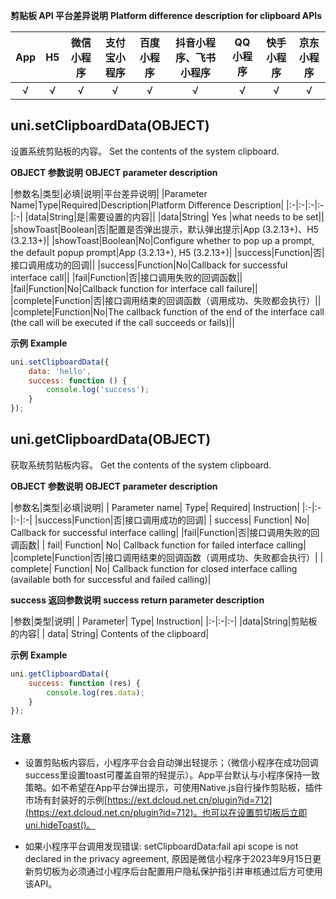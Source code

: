 **剪贴板 API 平台差异说明**
**Platform difference description for clipboard APIs**

|App|H5|微信小程序|支付宝小程序|百度小程序|抖音小程序、飞书小程序|QQ小程序|快手小程序|京东小程序|
|:-:|:-:|:-:|:-:|:-:|:-:|:-:|:-:|:-:|
|√|√|√|√|√|√|√|√|√|
## uni.setClipboardData(OBJECT)
设置系统剪贴板的内容。
Set the contents of the system clipboard.

<!-- UNIAPPAPIJSON.setClipboardData.compatibility -->

**OBJECT 参数说明**
**OBJECT parameter description**

|参数名|类型|必填|说明|平台差异说明|
|Parameter Name|Type|Required|Description|Platform Difference Description|
|:-|:-|:-|:-|:-|
|data|String|是|需要设置的内容||
|data|String| Yes |what needs to be set||
|showToast|Boolean|否|配置是否弹出提示，默认弹出提示|App (3.2.13+)、H5 (3.2.13+)|
|showToast|Boolean|No|Configure whether to pop up a prompt, the default popup prompt|App (3.2.13+), H5 (3.2.13+)|
|success|Function|否|接口调用成功的回调||
|success|Function|No|Callback for successful interface call||
|fail|Function|否|接口调用失败的回调函数||
|fail|Function|No|Callback function for interface call failure||
|complete|Function|否|接口调用结束的回调函数（调用成功、失败都会执行）||
|complete|Function|No|The callback function of the end of the interface call (the call will be executed if the call succeeds or fails)||

<!-- UNIAPPAPIJSON.setClipboardData.param -->

**示例**
**Example**

```javascript
uni.setClipboardData({
	data: 'hello',
	success: function () {
		console.log('success');
	}
});
```

<!-- UNIAPPAPIJSON.setClipboardData.tutorial -->

## uni.getClipboardData(OBJECT)
获取系统剪贴板内容。
Get the contents of the system clipboard.

<!-- UNIAPPAPIJSON.getClipboardData.compatibility -->

**OBJECT 参数说明**
**OBJECT parameter description**

|参数名|类型|必填|说明|
| Parameter name| Type| Required| Instruction|
|:-|:-|:-|:-|
|success|Function|否|接口调用成功的回调|
| success| Function| No| Callback for successful interface calling|
|fail|Function|否|接口调用失败的回调函数|
| fail| Function| No| Callback function for failed interface calling|
|complete|Function|否|接口调用结束的回调函数（调用成功、失败都会执行）|
| complete| Function| No| Callback function for closed interface calling (available both for successful and failed calling)|

<!-- UNIAPPAPIJSON.getClipboardData.param -->

**success 返回参数说明**
**success return parameter description**

|参数|类型|说明|
| Parameter| Type| Instruction|
|:-|:-|:-|
|data|String|剪贴板的内容|
| data| String| Contents of the clipboard|

**示例**
**Example**

```javascript
uni.getClipboardData({
	success: function (res) {
		console.log(res.data);
	}
});
```

<!-- UNIAPPAPIJSON.getClipboardData.tutorial -->

### **注意**

- 设置剪贴板内容后，小程序平台会自动弹出轻提示；（微信小程序在成功回调success里设置toast可覆盖自带的轻提示）。App平台默认与小程序保持一致策略。如不希望在App平台弹出提示，可使用Native.js自行操作剪贴板，插件市场有封装好的示例[https://ext.dcloud.net.cn/plugin?id=712](https://ext.dcloud.net.cn/plugin?id=712)。也可以在设置剪切板后立即uni.hideToast()。

- 如果小程序平台调用发现错误: setClipboardData:fail api scope is not declared in the privacy agreement, 原因是微信小程序于2023年9月15日更新剪切板为必须通过小程序后台配置用户隐私保护指引并审核通过后方可使用该API。
